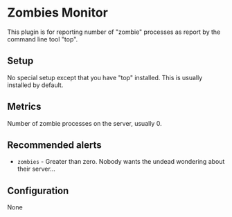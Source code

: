 Zombies Monitor
===
This plugin is for reporting number of "zombie" processes as report by the command line tool "top".

Setup
---
No special setup except that you have "top" installed. This is usually installed by default.

Metrics
---
Number of zombie processes on the server, usually 0.

Recommended alerts
---

* `zombies` - Greater than zero. Nobody wants the undead wondering about their server...

Configuration
---
None
